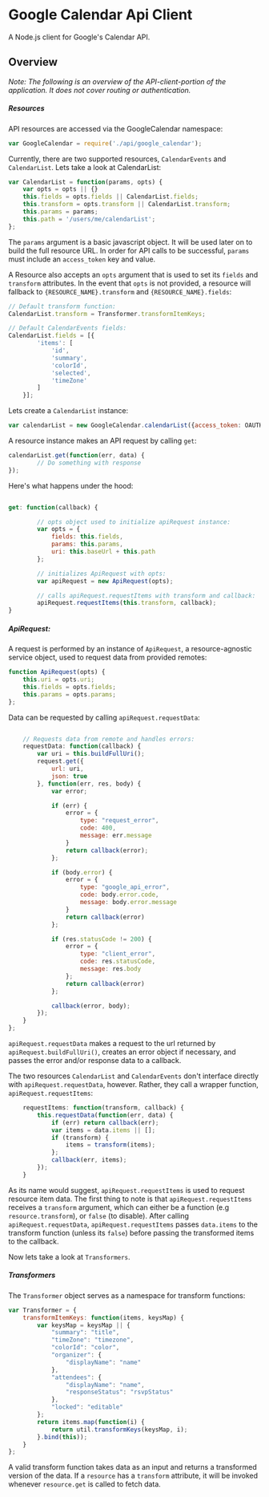 # Google Calendar Api Client

A Node.js client for Google's Calendar API.

## Overview
*Note: The following is an overview of the API-client-portion of the application.  It does not cover routing or authentication.*

##### Resources

API resources are accessed via the GoogleCalendar namespace:

```js
var GoogleCalendar = require('./api/google_calendar');
```

Currently, there are two supported resources, `CalendarEvents` and `CalendarList`.  Lets take a look at CalendarList:

```js
var CalendarList = function(params, opts) {
    var opts = opts || {}
    this.fields = opts.fields || CalendarList.fields;
    this.transform = opts.transform || CalendarList.transform; 
    this.params = params;
    this.path = '/users/me/calendarList';
};
```

The `params` argument is a basic javascript object. It will be used later on to build the full resource URL. In order for API calls to be
successful, `params` must include an `access_token` key and value.

A Resource also accepts an `opts` argument that is used to set its `fields` and 
`transform` attributes. In the event that `opts` is not provided, a resource will fallback to `{RESOURCE_NAME}.transform` and `{RESOURCE_NAME}.fields`:

```js
// Default transform function:
CalendarList.transform = Transformer.transformItemKeys;

// Default CalendarEvents fields:
CalendarList.fields = [{
        'items': [
            'id',
            'summary',
            'colorId',
            'selected',
            'timeZone'
        ]
    }];
```

Lets create a `CalendarList` instance:

```js
var calendarList = new GoogleCalendar.calendarList({access_token: OAUTH_ACCESS_TOKEN})
```

A resource instance makes an API request by calling `get`:

```js
calendarList.get(function(err, data) {
        // Do something with response
});
```

Here's what happens under the hood:

```js

get: function(callback) {

        // opts object used to initialize apiRequest instance:
        var opts = {
            fields: this.fields,
            params: this.params,
            uri: this.baseUrl + this.path
        };

        // initializes ApiRequest with opts:
        var apiRequest = new ApiRequest(opts);

        // calls apiRequest.requestItems with transform and callback:
        apiRequest.requestItems(this.transform, callback);
}
```

##### ApiRequest:

A request is performed by an instance of `ApiRequest`, a resource-agnostic service object, used to request data from provided remotes:

```js
function ApiRequest(opts) {
    this.uri = opts.uri;
    this.fields = opts.fields;
    this.params = opts.params;
};
```

Data can be requested by calling `apiRequest.requestData`:

```js

    // Requests data from remote and handles errors:
    requestData: function(callback) {
        var uri = this.buildFullUri();
        request.get({
            url: uri,
            json: true
        }, function(err, res, body) {
            var error;

            if (err) {
                error = {
                    type: "request_error",
                    code: 400,
                    message: err.message
                }
                return callback(error);
            };

            if (body.error) {
                error = {
                    type: "google_api_error",
                    code: body.error.code,
                    message: body.error.message
                }
                return callback(error)
            };

            if (res.statusCode != 200) {
                error = {
                    type: "client_error",
                    code: res.statusCode,
                    message: res.body
                };
                return callback(error)
            };

            callback(error, body);
        });
    }
};
```
`apiRequest.requestData` makes a request to the url returned by `apiRequest.buildFullUri()`, creates an error object if necessary, and passes the error and/or response data to a callback.

The two resources `CalendarList` and `CalendarEvents` don't interface directly with `apiRequest.requestData`, however.  Rather, they call a wrapper function, `apiRequest.requestItems`:

```js
    requestItems: function(transform, callback) {
        this.requestData(function(err, data) {
            if (err) return callback(err);
            var items = data.items || [];
            if (transform) {
                items = transform(items);
            };
            callback(err, items);
        });
    }
```

As its name would suggest, `apiRequest.requestItems` is used to request resource item data.  The first thing to note is that `apiRequest.requestItems` receives a `transform` argument, which can either be a function (e.g `resource.transform`), or `false` (to disable). After calling `apiRequest.requestData`, `apiRequest.requestItems` passes `data.items` to the transform function (unless its `false`) before passing the transformed items to the callback.

Now lets take a look at `Transformers`.

##### Transformers

The `Transformer` object serves as a namespace for transform functions:

```js
var Transformer = {
    transformItemKeys: function(items, keysMap) {
        var keysMap = keysMap || {
            "summary": "title",
            "timeZone": "timezone",
            "colorId": "color",
            "organizer": {
                "displayName": "name"
            },
            "attendees": {
                "displayName": "name",
                "responseStatus": "rsvpStatus"
            },
            "locked": "editable"
        };
        return items.map(function(i) {
            return util.transformKeys(keysMap, i);
        }.bind(this));
    }
};
```
A valid transform function takes data as an input and returns a transformed version of the data. If a `resource` has a `transform` attribute, it will be invoked whenever `resource.get` is called to fetch data.
